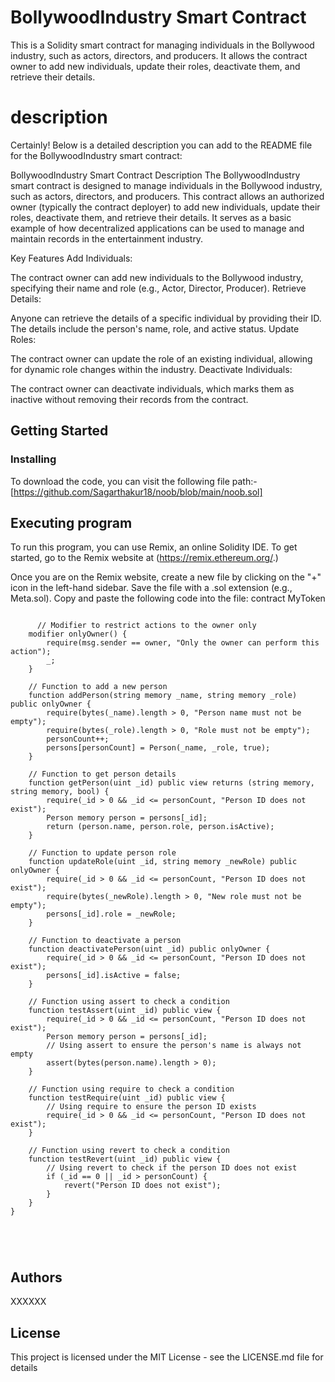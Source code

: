# __BollywoodIndustry Smart Contract__

This is a Solidity smart contract for managing individuals in the Bollywood industry, such as actors, directors, and producers. It allows the contract owner to add new individuals, update their roles, deactivate them, and retrieve their details.
# description

Certainly! Below is a detailed description you can add to the README file for the BollywoodIndustry smart contract:

BollywoodIndustry Smart Contract
Description
The BollywoodIndustry smart contract is designed to manage individuals in the Bollywood industry, such as actors, directors, and producers. This contract allows an authorized owner (typically the contract deployer) to add new individuals, update their roles, deactivate them, and retrieve their details. It serves as a basic example of how decentralized applications can be used to manage and maintain records in the entertainment industry.

Key Features
Add Individuals:

The contract owner can add new individuals to the Bollywood industry, specifying their name and role (e.g., Actor, Director, Producer).
Retrieve Details:

Anyone can retrieve the details of a specific individual by providing their ID. The details include the person's name, role, and active status.
Update Roles:

The contract owner can update the role of an existing individual, allowing for dynamic role changes within the industry.
Deactivate Individuals:

The contract owner can deactivate individuals, which marks them as inactive without removing their records from the contract.

## Getting Started
### Installing
To download the code, you can visit the following file path:-[https://github.com/Sagarthakur18/noob/blob/main/noob.sol]

## Executing program
To run this program, you can use Remix, an online Solidity IDE. To get started, go to the Remix website at (https://remix.ethereum.org/.)

Once you are on the Remix website, create a new file by clicking on the "+" icon in the left-hand sidebar. Save the file with a .sol extension (e.g., Meta.sol). Copy and paste the following code into the file: contract MyToken
```

      // Modifier to restrict actions to the owner only
    modifier onlyOwner() {
        require(msg.sender == owner, "Only the owner can perform this action");
        _;
    }

    // Function to add a new person
    function addPerson(string memory _name, string memory _role) public onlyOwner {
        require(bytes(_name).length > 0, "Person name must not be empty");
        require(bytes(_role).length > 0, "Role must not be empty");
        personCount++;
        persons[personCount] = Person(_name, _role, true);
    }

    // Function to get person details
    function getPerson(uint _id) public view returns (string memory, string memory, bool) {
        require(_id > 0 && _id <= personCount, "Person ID does not exist");
        Person memory person = persons[_id];
        return (person.name, person.role, person.isActive);
    }

    // Function to update person role
    function updateRole(uint _id, string memory _newRole) public onlyOwner {
        require(_id > 0 && _id <= personCount, "Person ID does not exist");
        require(bytes(_newRole).length > 0, "New role must not be empty");
        persons[_id].role = _newRole;
    }

    // Function to deactivate a person
    function deactivatePerson(uint _id) public onlyOwner {
        require(_id > 0 && _id <= personCount, "Person ID does not exist");
        persons[_id].isActive = false;
    }

    // Function using assert to check a condition
    function testAssert(uint _id) public view {
        require(_id > 0 && _id <= personCount, "Person ID does not exist");
        Person memory person = persons[_id];
        // Using assert to ensure the person's name is always not empty
        assert(bytes(person.name).length > 0);
    }

    // Function using require to check a condition
    function testRequire(uint _id) public view {
        // Using require to ensure the person ID exists
        require(_id > 0 && _id <= personCount, "Person ID does not exist");
    }

    // Function using revert to check a condition
    function testRevert(uint _id) public view {
        // Using revert to check if the person ID does not exist
        if (_id == 0 || _id > personCount) {
            revert("Person ID does not exist");
        }
    }
}

 

   
```
## Authors
XXXXXX

## License
This project is licensed under the MIT License - see the LICENSE.md file for details
